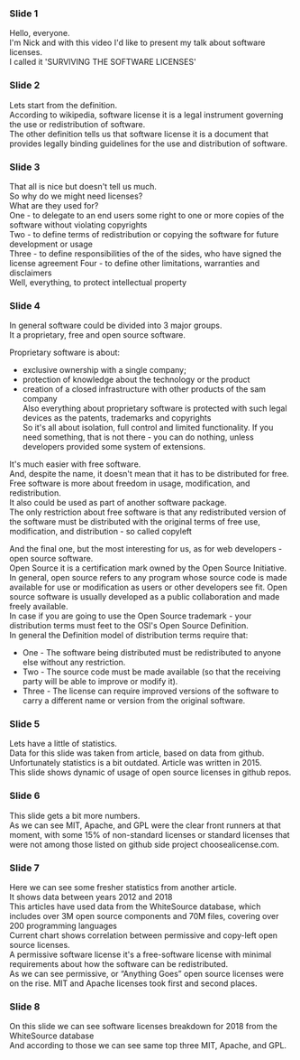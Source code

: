 ### Slide 1

Hello, everyone.<br>
I'm Nick and with this video I'd like to present my talk about software licenses.<br>
I called it 'SURVIVING THE SOFTWARE LICENSES'

### Slide 2

Lets start from the definition.<br>
According to wikipedia, software license it is a legal instrument governing the use or redistribution of software.<br>
The other definition tells us that software license it is a document that provides legally binding guidelines for the use and distribution of software.

### Slide 3

That all is nice but doesn't tell us much.<br>
So why do we might need licenses?<br> 
What are they used for?<br>
One - to delegate to an end users some right to one or more copies of the software without violating copyrights<br>
Two - to define terms of redistribution or copying the software for future development or usage<br>
Three - to define responsibilities of the of the sides, who have signed the license agreement
Four - to define other limitations, warranties and disclaimers<br>
Well, everything, to protect intellectual property

### Slide 4

In general software could be divided into 3 major groups.<br>
It a proprietary, free and open source software.<br>

Proprietary software is about:
- exclusive ownership with a single company;
- protection of knowledge about the technology or the product
- creation of a closed infrastructure with other products of the sam company<br>
Also everything about proprietary software is protected with such legal devices as the patents, trademarks and copyrights<br>
So it's all about isolation, full control and limited functionality. If you need something, that is not there - you can do nothing, unless developers provided some system of extensions.

It's much easier  with free software.<br>
And, despite the name, it doesn't mean that it has to be distributed for free.<br>
Free software is more about freedom in usage, modification, and redistribution.<br>
It also could be used as part of another software package.<br>
The only restriction about free software is that any redistributed version of the software must be distributed with the original terms of free use, modification, and distribution - so called copyleft<br>

And the final one, but the most interesting for us, as for web developers - open source software.<br>
Open Source it is a certification mark owned by the Open Source Initiative.<br>
In general, open source refers to any program whose source code is made available for use or modification as users or other developers see fit. Open source software is usually developed as a public collaboration and made freely available.<br>
In case if you are going to use the Open Source trademark - your distribution terms must feet to the OSI's Open Source Definition.<br> 
In general the Definition model of distribution terms require that:
- One - The software being distributed must be redistributed to anyone else without any restriction.
- Two - The source code must be made available (so that the receiving party will be able to improve or modify it).
- Three - The license can require improved versions of the software to carry a different name or version from the original software.

### Slide 5

Lets have a little of statistics.<br>
Data for this slide was taken from article, based on data from github.
Unfortunately statistics is a bit outdated. Article was written in 2015.<br>
This slide shows dynamic of usage of open source licenses in github repos.<br>

### Slide 6

This slide gets a bit more numbers.<br>
As we can see MIT, Apache, and GPL were the clear front runners at that moment, with some 15% of non-standard licenses or standard licenses that were not among those listed on github side project choosealicense.com. 

### Slide 7

Here we can see some fresher statistics from another article.<br>
It shows data between years 2012 and 2018<br>
This articles have used data from the WhiteSource database, which includes over 3M open source components and 70M files, covering over 200 programming languages<br>
Current chart shows correlation between permissive and copy-left open source licenses.<br>
A permissive software license it's a free-software license with minimal requirements about how the software can be redistributed.<br>
As we can see permissive, or “Anything Goes” open source licenses were on the rise. MIT and Apache licenses took first and second places.<br>

### Slide 8

On this slide we can see software licenses breakdown for 2018 from the WhiteSource database<br>
And according to those we can see same top three MIT, Apache, and GPL.